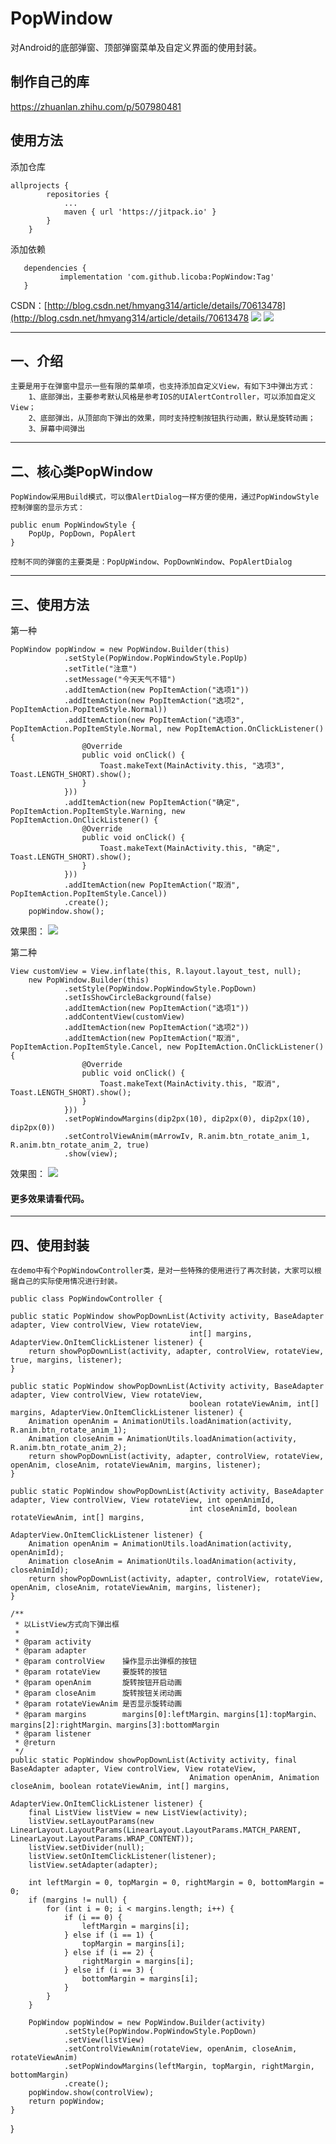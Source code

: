 # PopWindow
对Android的底部弹窗、顶部弹窗菜单及自定义界面的使用封装。

## 制作自己的库
https://zhuanlan.zhihu.com/p/507980481

## 使用方法

添加仓库
```
allprojects {
		repositories {
			...
			maven { url 'https://jitpack.io' }
		}
	}
```
添加依赖
```
   dependencies {
           implementation 'com.github.licoba:PopWindow:Tag'
   }
```

CSDN：[http://blog.csdn.net/hmyang314/article/details/70613478](http://blog.csdn.net/hmyang314/article/details/70613478
![](https://github.com/HMY314/PopWindow/blob/master/imageCache/gif1.gif)
![](https://github.com/HMY314/PopWindow/blob/master/imageCache/gif2.gif)

----------
## 一、介绍
    主要是用于在弹窗中显示一些有限的菜单项，也支持添加自定义View，有如下3中弹出方式：
        1、底部弹出，主要参考默认风格是参考IOS的UIAlertController，可以添加自定义View；
        2、底部弹出，从顶部向下弹出的效果，同时支持控制按钮执行动画，默认是旋转动画；
        3、屏幕中间弹出

---
## 二、核心类PopWindow

    PopWindow采用Build模式，可以像AlertDialog一样方便的使用，通过PopWindowStyle控制弹窗的显示方式：

    public enum PopWindowStyle {
        PopUp, PopDown, PopAlert
    }

    控制不同的弹窗的主要类是：PopUpWindow、PopDownWindow、PopAlertDialog

----------
## 三、使用方法

第一种

    PopWindow popWindow = new PopWindow.Builder(this)
                .setStyle(PopWindow.PopWindowStyle.PopUp)
                .setTitle("注意")
                .setMessage("今天天气不错")
                .addItemAction(new PopItemAction("选项1"))
                .addItemAction(new PopItemAction("选项2", PopItemAction.PopItemStyle.Normal))
                .addItemAction(new PopItemAction("选项3", PopItemAction.PopItemStyle.Normal, new PopItemAction.OnClickListener() {
                    @Override
                    public void onClick() {
                        Toast.makeText(MainActivity.this, "选项3", Toast.LENGTH_SHORT).show();
                    }
                }))
                .addItemAction(new PopItemAction("确定", PopItemAction.PopItemStyle.Warning, new PopItemAction.OnClickListener() {
                    @Override
                    public void onClick() {
                        Toast.makeText(MainActivity.this, "确定", Toast.LENGTH_SHORT).show();
                    }
                }))
                .addItemAction(new PopItemAction("取消", PopItemAction.PopItemStyle.Cancel))
                .create();
        popWindow.show();

  效果图：
 ![](https://github.com/HMY314/PopWindow/blob/master/imageCache/img1.png)


第二种

    View customView = View.inflate(this, R.layout.layout_test, null);
        new PopWindow.Builder(this)
                .setStyle(PopWindow.PopWindowStyle.PopDown)
                .setIsShowCircleBackground(false)
                .addItemAction(new PopItemAction("选项1"))
                .addContentView(customView)
                .addItemAction(new PopItemAction("选项2"))
                .addItemAction(new PopItemAction("取消", PopItemAction.PopItemStyle.Cancel, new PopItemAction.OnClickListener() {
                    @Override
                    public void onClick() {
                        Toast.makeText(MainActivity.this, "取消", Toast.LENGTH_SHORT).show();
                    }
                }))
                .setPopWindowMargins(dip2px(10), dip2px(0), dip2px(10), dip2px(0))
                .setControlViewAnim(mArrowIv, R.anim.btn_rotate_anim_1, R.anim.btn_rotate_anim_2, true)
                .show(view);

效果图：
 ![](https://github.com/HMY314/PopWindow/blob/master/imageCache/img4.png)

#### 更多效果请看代码。

---
## 四、使用封装

    在demo中有个PopWindowController类，是对一些特殊的使用进行了再次封装，大家可以根据自己的实际使用情况进行封装。

    public class PopWindowController {

    public static PopWindow showPopDownList(Activity activity, BaseAdapter adapter, View controlView, View rotateView,
                                            int[] margins, AdapterView.OnItemClickListener listener) {
        return showPopDownList(activity, adapter, controlView, rotateView, true, margins, listener);
    }

    public static PopWindow showPopDownList(Activity activity, BaseAdapter adapter, View controlView, View rotateView,
                                            boolean rotateViewAnim, int[] margins, AdapterView.OnItemClickListener listener) {
        Animation openAnim = AnimationUtils.loadAnimation(activity, R.anim.btn_rotate_anim_1);
        Animation closeAnim = AnimationUtils.loadAnimation(activity, R.anim.btn_rotate_anim_2);
        return showPopDownList(activity, adapter, controlView, rotateView, openAnim, closeAnim, rotateViewAnim, margins, listener);
    }

    public static PopWindow showPopDownList(Activity activity, BaseAdapter adapter, View controlView, View rotateView, int openAnimId,
                                            int closeAnimId, boolean rotateViewAnim, int[] margins,
                                            AdapterView.OnItemClickListener listener) {
        Animation openAnim = AnimationUtils.loadAnimation(activity, openAnimId);
        Animation closeAnim = AnimationUtils.loadAnimation(activity, closeAnimId);
        return showPopDownList(activity, adapter, controlView, rotateView, openAnim, closeAnim, rotateViewAnim, margins, listener);
    }

    /**
     * 以ListView方式向下弹出框
     *
     * @param activity
     * @param adapter
     * @param controlView    操作显示出弹框的按钮
     * @param rotateView     要旋转的按钮
     * @param openAnim       旋转按钮开启动画
     * @param closeAnim      旋转按钮关闭动画
     * @param rotateViewAnim 是否显示旋转动画
     * @param margins        margins[0]:leftMargin、margins[1]:topMargin、margins[2]:rightMargin、margins[3]:bottomMargin
     * @param listener
     * @return
     */
    public static PopWindow showPopDownList(Activity activity, final BaseAdapter adapter, View controlView, View rotateView,
                                            Animation openAnim, Animation closeAnim, boolean rotateViewAnim, int[] margins,
                                            AdapterView.OnItemClickListener listener) {
        final ListView listView = new ListView(activity);
        listView.setLayoutParams(new LinearLayout.LayoutParams(LinearLayout.LayoutParams.MATCH_PARENT, LinearLayout.LayoutParams.WRAP_CONTENT));
        listView.setDivider(null);
        listView.setOnItemClickListener(listener);
        listView.setAdapter(adapter);

        int leftMargin = 0, topMargin = 0, rightMargin = 0, bottomMargin = 0;
        if (margins != null) {
            for (int i = 0; i < margins.length; i++) {
                if (i == 0) {
                    leftMargin = margins[i];
                } else if (i == 1) {
                    topMargin = margins[i];
                } else if (i == 2) {
                    rightMargin = margins[i];
                } else if (i == 3) {
                    bottomMargin = margins[i];
                }
            }
        }

        PopWindow popWindow = new PopWindow.Builder(activity)
                .setStyle(PopWindow.PopWindowStyle.PopDown)
                .setView(listView)
                .setControlViewAnim(rotateView, openAnim, closeAnim, rotateViewAnim)
                .setPopWindowMargins(leftMargin, topMargin, rightMargin, bottomMargin)
                .create();
        popWindow.show(controlView);
        return popWindow;
    }

}